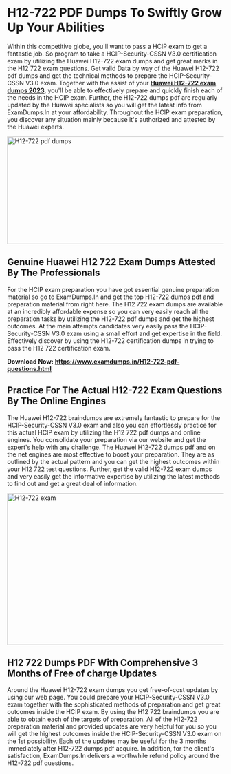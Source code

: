 <h1><strong>H12-722 PDF Dumps To Swiftly Grow Up Your Abilities</strong></h1>
<p>Within this competitive globe, you'll want to pass a HCIP exam to get a fantastic job. So program to take a HCIP-Security-CSSN V3.0 certification exam by utilizing the Huawei H12-722 exam dumps and get great marks in the H12 722 exam questions. Get valid Data by way of the Huawei H12-722 pdf dumps and get the technical methods to prepare the HCIP-Security-CSSN V3.0 exam. Together with the assist of your <strong><a href="https://www.examdumps.in/H12-722-pdf-questions.html">Huawei H12-722 exam dumps 2023</a></strong>, you'll be able to effectively prepare and quickly finish each of the needs in the HCIP exam. Further, the H12-722 dumps pdf are regularly updated by the Huawei specialists so you will get the latest info from ExamDumps.In at your affordability. Throughout the HCIP exam preparation, you discover any situation mainly because it's authorized and attested by the Huawei experts.</p>
<p><img src="https://i.ibb.co/zxJwW90/Copy-of-Online-Classes-Twitter-header-post-Made-with-Poster-My-Wall-1.png" alt="H12-722 pdf dumps" width="750" height="250" /></p>
<h2><strong>Genuine Huawei H12 722 Exam Dumps Attested By The Professionals</strong></h2>
<p>For the HCIP exam preparation you have got essential genuine preparation material so go to ExamDumps.In and get the top H12-722 dumps pdf and preparation material from right here. The H12 722 exam dumps are available at an incredibly affordable expense so you can very easily reach all the preparation tasks by utilizing the H12-722 pdf dumps and get the highest outcomes. At the main attempts candidates very easily pass the HCIP-Security-CSSN V3.0 exam using a small effort and get expertise in the field. Effectively discover by using the H12-722 certification dumps in trying to pass the H12 722 certification exam.</p>
<p><strong>Download Now:&nbsp;<a href="https://www.examdumps.in/H12-722-pdf-questions.html">https://www.examdumps.in/H12-722-pdf-questions.html</a></strong></p>
<h2><strong>Practice For The Actual H12-722 Exam Questions By The Online Engines</strong></h2>
<p>The Huawei H12-722 braindumps are extremely fantastic to prepare for the HCIP-Security-CSSN V3.0 exam and also you can effortlessly practice for this actual HCIP exam by utilizing the H12 722 pdf dumps and online engines. You consolidate your preparation via our website and get the expert's help with any challenge. The Huawei H12-722 dumps pdf and on the net engines are most effective to boost your preparation. They are as outlined by the actual pattern and you can get the highest outcomes within your H12 722 test questions. Further, get the valid H12-722 exam dumps and very easily get the informative expertise by utilizing the latest methods to find out and get a great deal of information.</p>
<p><a href="https://www.examdumps.in/H12-722-pdf-questions.html"><img src="https://i.ibb.co/QkNtdwY/Copy-of-Zoom-Online-Classes-Facebook-Share-Po-Made-with-Poster-My-Wall-1.jpg" alt="H12-722 exam" width="670" height="352" /></a></p>
<h2><strong>H12 722 Dumps PDF With Comprehensive 3 Months of Free of charge Updates</strong></h2>
<p>Around the Huawei H12-722 exam dumps you get free-of-cost updates by using our web page. You could prepare your HCIP-Security-CSSN V3.0 exam together with the sophisticated methods of preparation and get great outcomes inside the HCIP exam. By using the H12 722 braindumps you are able to obtain each of the targets of preparation. All of the H12-722 preparation material and provided updates are very helpful for you so you will get the highest outcomes inside the HCIP-Security-CSSN V3.0 exam on the 1st possibility. Each of the updates may be useful for the 3 months immediately after H12-722 dumps pdf acquire. In addition, for the client's satisfaction, ExamDumps.In delivers a worthwhile refund policy around the H12-722 pdf questions.</p>
